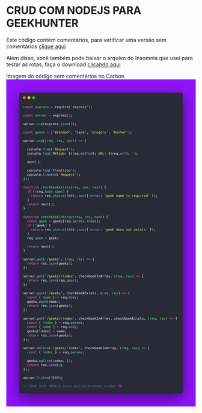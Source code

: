 # CRUD COM NODEJS PARA GEEKHUNTER

Este código contém comentários, para verificar uma versão sem comentários [clique aqui](https://gist.github.com/brendonguedes/a80a11dc7979bbc8fbece728976de0f0)

Além disso, você também pode baixar o arquivo do Insomnia que usei para testar as rotas, faça o download [clicando aqui](https://gist.github.com/brendonguedes/cea3b70fda51cd5b7745ad33d19d0ce4)

Imagem do código sem comentários no Carbon ![Markdown](images/carbon-geek.png)
